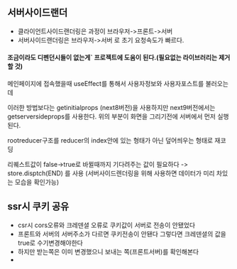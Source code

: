 ## 서버사이드랜더
- 클라이언트사이드랜더링은 과정이 브라우저->프론트->서버
- 서버사이드랜더링은 브라우저->서버 로 초기 요청속도가 빠르다.

#### 조금이라도 디펜던시들이 없는게` 프로젝트에 도움이 된다.(필요없는 라이브러리는 제거할 것)

메인페이지에 접속했을때 useEffect를 통해서 사용자정보와 사용자포스트를 불러오는데

이러한 방법보다는 getinitialprops (next8버전)을 사용하지만 next9버전에서는 getserversideprops를 사용한다.
위의 부분이 화면을 그리기전에 서버에서 먼저 실행된다.

 rootreducer구조를 reducer의 index안에 있는 형태가 아닌 덮어씌우는 형태로 재코딩
 
리퀘스트값이 false->true로 바뀔때까지 기다려주는 값이 필요하다
-> store.disptch(END) 를 사용   (서버사이드렌더링을 위해 사용하면 데이터가 미리 차있는 모습을 확인가능)

## ssr시 쿠키 공유
- csr시 cors오류와 크레덴셜 오류로 쿠키값이 서버로 전송이 안됐었다
- 프론트와 서버의 서버주소가 다르면 쿠키전송이 안됀다 그렇다면 크레덴셜의 값을 true로 수기변경해야한다
- 하지만 받는쪽은 이미 변경했으니 보내는 쪽(프론트서버)를 확인해본다
- 